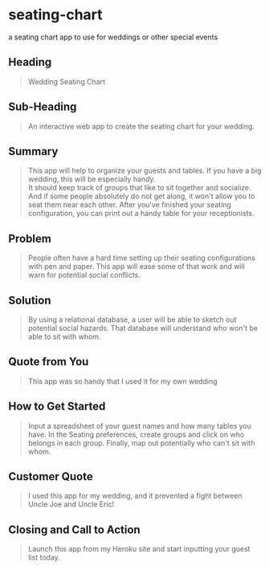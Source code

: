 # seating-chart
a seating chart app to use for weddings or other special events

<!-- 
> This material was originally posted [here](http://www.quora.com/What-is-Amazons-approach-to-product-development-and-product-management). It is reproduced here for posterities sake.

There is an approach called "working backwards" that is widely used at Amazon. They work backwards from the customer, rather than starting with an idea for a product and trying to bolt customers onto it. While working backwards can be applied to any specific product decision, using this approach is especially important when developing new products or features.

For new initiatives a product manager typically starts by writing an internal press release announcing the finished product. The target audience for the press release is the new/updated product's customers, which can be retail customers or internal users of a tool or technology. Internal press releases are centered around the customer problem, how current solutions (internal or external) fail, and how the new product will blow away existing solutions.

If the benefits listed don't sound very interesting or exciting to customers, then perhaps they're not (and shouldn't be built). Instead, the product manager should keep iterating on the press release until they've come up with benefits that actually sound like benefits. Iterating on a press release is a lot less expensive than iterating on the product itself (and quicker!).

If the press release is more than a page and a half, it is probably too long. Keep it simple. 3-4 sentences for most paragraphs. Cut out the fat. Don't make it into a spec. You can accompany the press release with a FAQ that answers all of the other business or execution questions so the press release can stay focused on what the customer gets. My rule of thumb is that if the press release is hard to write, then the product is probably going to suck. Keep working at it until the outline for each paragraph flows. 

Oh, and I also like to write press-releases in what I call "Oprah-speak" for mainstream consumer products. Imagine you're sitting on Oprah's couch and have just explained the product to her, and then you listen as she explains it to her audience. That's "Oprah-speak", not "Geek-speak".

Once the project moves into development, the press release can be used as a touchstone; a guiding light. The product team can ask themselves, "Are we building what is in the press release?" If they find they're spending time building things that aren't in the press release (overbuilding), they need to ask themselves why. This keeps product development focused on achieving the customer benefits and not building extraneous stuff that takes longer to build, takes resources to maintain, and doesn't provide real customer benefit (at least not enough to warrant inclusion in the press release).
 -->
 
## Heading ##
  > Wedding Seating Chart

## Sub-Heading ##
  > An interactive web app to create the seating chart for your wedding.

## Summary ##
  > This app will help to organize your guests and tables.  If you have a big wedding, this will be especially handy.  
  It should keep track of groups that like to sit together and socialize.  And if some people absolutely do not get along, 
  it won't allow you to seat them near each other.  After you've finished your seating configuration, you can print out
  a handy table for your receptionists.  

## Problem ##
  > People often have a hard time setting up their seating configurations with pen and paper.  This app will ease
  some of that work and will warn for potential social conflicts.

## Solution ##
  > By using a relational database, a user will be able to sketch out potential social hazards.  That database will 
  understand who won't be able to sit with whom.  

## Quote from You ##
  > This app was so handy that I used it for my own wedding

## How to Get Started ##
  > Input a spreadsheet of your guest names and how many tables you have.  In the Seating preferences, create groups
  and click on who belongs in each group.  Finally, map out potentially who can't sit with whom.

## Customer Quote ##
  > I used this app for my wedding, and it prevented a fight between Uncle Joe and Uncle Eric!

## Closing and Call to Action ##
  > Launch this app from my Heroku site and start inputting your guest list today.
